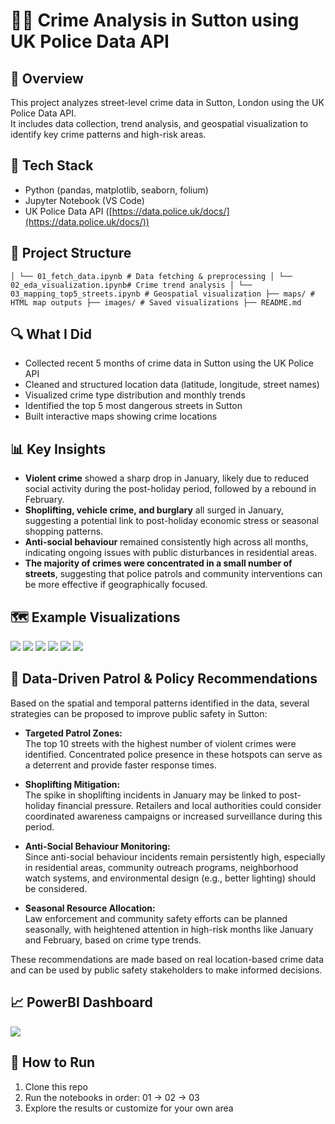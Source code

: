 # 🕵️‍♂️ Crime Analysis in Sutton using UK Police Data API

## 📌 Overview
This project analyzes street-level crime data in Sutton, London using the UK Police Data API.  
It includes data collection, trend analysis, and geospatial visualization to identify key crime patterns and high-risk areas.

## 🧰 Tech Stack
- Python (pandas, matplotlib, seaborn, folium)
- Jupyter Notebook (VS Code)
- UK Police Data API ([https://data.police.uk/docs/](https://data.police.uk/docs/))

## 📂 Project Structure
```sutton-crime-analysis/ ├── data/ # Collected crime data (CSV) ├── notebooks/
│ └── 01_fetch_data.ipynb # Data fetching & preprocessing │ └── 02_eda_visualization.ipynb# Crime trend analysis │ └── 03_mapping_top5_streets.ipynb # Geospatial visualization ├── maps/ # HTML map outputs ├── images/ # Saved visualizations ├── README.md
```

## 🔍 What I Did
- Collected recent 5 months of crime data in Sutton using the UK Police API
- Cleaned and structured location data (latitude, longitude, street names)
- Visualized crime type distribution and monthly trends
- Identified the top 5 most dangerous streets in Sutton
- Built interactive maps showing crime locations

## 📊 Key Insights

- **Violent crime** showed a sharp drop in January, likely due to reduced social activity during the post-holiday period, followed by a rebound in February.
- **Shoplifting, vehicle crime, and burglary** all surged in January, suggesting a potential link to post-holiday economic stress or seasonal shopping patterns.
- **Anti-social behaviour** remained consistently high across all months, indicating ongoing issues with public disturbances in residential areas.
- **The majority of crimes were concentrated in a small number of streets**, suggesting that police patrols and community interventions can be more effective if geographically focused.


## 🗺️ Example Visualizations
![](images/crime_type_distribution.png)
![](images/total_crimes.png)
![](images/monthly_trend.png)
![](images/top5_crime_street.png)
![](images/violent_crimes_sutton.png)
![](images/top5_crime_street.png)

## 🚓 Data-Driven Patrol & Policy Recommendations

Based on the spatial and temporal patterns identified in the data, several strategies can be proposed to improve public safety in Sutton:

- **Targeted Patrol Zones:**  
  The top 10 streets with the highest number of violent crimes were identified. Concentrated police presence in these hotspots can serve as a deterrent and provide faster response times.

- **Shoplifting Mitigation:**  
  The spike in shoplifting incidents in January may be linked to post-holiday financial pressure. Retailers and local authorities could consider coordinated awareness campaigns or increased surveillance during this period.

- **Anti-Social Behaviour Monitoring:**  
  Since anti-social behaviour incidents remain persistently high, especially in residential areas, community outreach programs, neighborhood watch systems, and environmental design (e.g., better lighting) should be considered.

- **Seasonal Resource Allocation:**  
  Law enforcement and community safety efforts can be planned seasonally, with heightened attention in high-risk months like January and February, based on crime type trends.

These recommendations are made based on real location-based crime data and can be used by public safety stakeholders to make informed decisions.

## 📈 PowerBI Dashboard
![](images/powerbi_dashboard.png)


## 🚀 How to Run
1. Clone this repo
2. Run the notebooks in order: 01 → 02 → 03
3. Explore the results or customize for your own area
